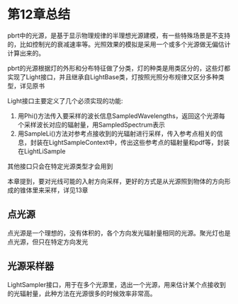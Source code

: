 # 第12章总结

pbrt中的光源，是基于显示物理规律的半理想光源建模，有一些特殊场景是不支持的，比如控制光的衰减速率等。光照效果的模拟是采用一个或多个光源做无偏估计计算出来的。

pbrt的光源根据灯的外形和分布特征做了分类，灯的种类是用类区分的，这些灯都实现了Light接口，并且继承自LightBase类，灯按照光照分布规律又区分多种类型，详见原书

Light接口主要定义了几个必须实现的功能:

1. 用Phi()方法传入要采样的波长信息SampledWavelengths，返回这个光源每个采样波长对应的辐射量，用SampledSpectrum表示
2. 用SampleLi()方法对参考点接收到的光辐射进行采样，传入参考点相关的信息，封装在LightSampleContext中，传出这些参考点的辐射量和pdf等，封装在LightLiSample

其他接口只会在特定光源类型才会用到

本章提到，要对光线可能的入射方向采样，更好的方式是从光源照到物体的方向形成的锥体里来采样，详见13章

## 点光源

点光源是一个理想的，没有体积的，各个方向发光辐射量相同的光源。聚光灯也是点光源，但只在特定方向发光

## 光源采样器

LightSampler接口，用于在多个光源里，选出一个光源，用来估计某个点接收到的光辐射量，此种方法在光源很多的时候效率非常高。
